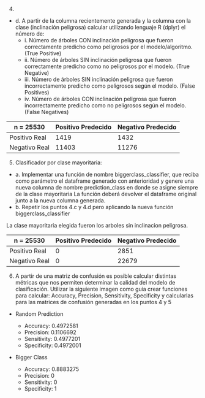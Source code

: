 4)
- d. A partir de la columna recientemente generada y la columna con la clase (inclinación peligrosa) calcular utilizando
lenguaje R (dplyr) el número de:
  - i. Número de árboles CON inclinación peligrosa que fueron correctamente predicho como peligrosos por el 
  modelo/algoritmo. (True Positive)
  - ii. Número de árboles SIN inclinación peligrosa que fueron correctamente predicho como no peligrosos por el modelo.
  (True Negative)
  - iii. Número de árboles SIN inclinación peligrosa que fueron incorrectamente predicho como peligrosos según el modelo.
  (False Positives)
  - iv. Número de árboles CON inclinación peligrosa que fueron incorrectamente predicho como no peligrosos según el 
  modelo. (False Negatives)

| n = 25530     | Positivo Predecido | Negativo Predecido |
|---------------|--------------------|--------------------|
| Positivo Real | 1419               | 1432               |
| Negativo Real | 11403              | 11276              |

5) Clasificador por clase mayoritaria:
- a. Implementar una función de nombre biggerclass_classifier, que reciba como parámetro el dataframe generado con 
anterioridad y genere una nueva columna de nombre prediction_class en donde se asigne siempre de la clase mayoritaria
La función deberá devolver el dataframe original junto a la nueva columna generada.
- b. Repetir los puntos 4.c y 4.d pero aplicando la nueva función
biggerclass_classifier

La clase mayoritaria elegida fueron los arboles sin inclinacion peligrosa.

| n = 25530      | Positivo Predecido | Negativo Predecido |
|----------------|--------------------|--------------------|
| Positivo Real  | 0                  | 2851               |
| Negativo Real  | 0                  | 22679              |

6) A partir de una matriz de confusión es posible calcular distintas métricas que nos permiten determinar la calidad del
modelo de clasificación. Utilizar la siguiente imagen como guía crear funciones para calcular: Accuracy, Precision, 
Sensitivity, Specificity y calcularlas para las matrices de confusión generadas en los puntos 4 y 5
  - Random Prediction
    - Accuracy: 0.4972581
    - Precision: 0.1106692
    - Sensitivity: 0.4977201
    - Specificity: 0.4972001 
  

  - Bigger Class
    - Accuracy: 0.8883275
    - Precision: 0
    - Sensitivity: 0
    - Specificity: 1



